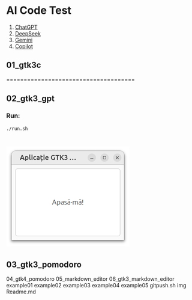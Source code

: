 # AI Code Test

1. [ChatGPT](https://chatgpt.com/)
2. [DeepSeek](https://www.deepseek.com/en)
3. [Gemini](https://gemini.google.com/app?hl=ro)
4. [Copilot](https://copilot.microsoft.com/chats/Pfpqobd5sHL7KdQDUWCGU)

## 01_gtk3c
=====================================

## 02_gtk3_gpt

### Run:
	./run.sh
![img](02_gtk3_gpt/img.png)
================================================

## 03_gtk3_pomodoro

04_gtk4_pomodoro
05_markdown_editor
06_gtk3_markdown_editor
example01
example02
example03
example04
example05
gitpush.sh
img
Readme.md
